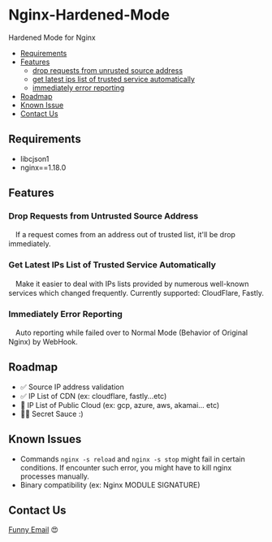 # Nginx-Hardened-Mode

Hardened Mode for Nginx

+ [Requirements](#requirements)
+ [Features](#features)
  + [drop requests from unrusted source address](#drop-requests-from-untrusted-source-address)
  + [get latest ips list of trusted service automatically](#get-latest-ips-list-of-trusted-service-automatically)
  + [immediately error reporting](#immediately-error-reporting)
+ [Roadmap](#roadmap)
+ [Known Issue](#known-issue)
+ [Contact Us](#contact-us)

## Requirements
+ libcjson1
+ nginx==1.18.0

## Features
### Drop Requests from Untrusted Source Address
　If a request comes from an address out of trusted list, it'll be drop immediately.

### Get Latest IPs List of Trusted Service Automatically
　Make it easier to deal with IPs lists provided by numerous well-known services which changed frequently. Currently supported: CloudFlare, Fastly.

### Immediately Error Reporting
　Auto reporting while failed over to Normal Mode (Behavior of Original Nginx) by WebHook.
 
 ## Roadmap
 + ✅ Source IP address validation
 + ✅ IP List of CDN (ex: cloudflare, fastly...etc)
 + 🚀 IP List of Public Cloud (ex: gcp, azure, aws, akamai... etc)
 + 🚀🚀 Secret Sauce :)

## Known Issues
+ Commands `nginx -s reload` and `nginx -s stop` might fail in certain conditions. If encounter such error, you might have to kill nginx processes manually.
+ Binary compatibility (ex: Nginx MODULE SIGNATURE)

## Contact Us
[Funny Email](mailto://info+hardened@funny.systems) 😍
